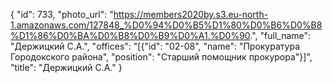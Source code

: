 {
    "id": 733,
    "photo_url": "https://members2020by.s3.eu-north-1.amazonaws.com/127848_%D0%94%D0%B5%D1%80%D0%B6%D0%B8%D1%86%D0%BA%D0%B8%D0%B9%D0%A1.%D0%90.",
    "full_name": "Держицкий С.А.",
    "offices": "[{\"id\": \"02-08\", \"name\": \"Прокуратура Городокского района\", \"position\": \"Старший помощник прокурора\"}]",
    "title": "Держицкий С.А."
}